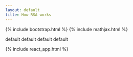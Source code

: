 ```yaml
---
layout: default
title: How RSA works
---
```

{% include bootstrap.html %}
{% include mathjax.html %}

<div id="slides" style="display: none;">

<div class="slide" markdown="1">
## Generating the keys

RSA is a public-key cryptosystem, so we must generate a private key $d$ for decryption and a public key $e$ for encryption.
To make it possible to encrypt and decrypt a message with different keys, they must share a property. The property is that $d$ is the multiplicative inverse of $e$ module $\phi(n)$.

\begin{equation}
de \equiv 1 \pmod {\phi(n)}
\end{equation}

$n$ is equal to the product of two distinct large primes $p$ and $q$.

<div class="row">
<div class="col-lg-5" markdown="1">
<button class="btn btn-outline-success my-3">Generate primes</button> \\
$p =$ <input id="p" class="w-75" type="text"> \\
$q =$ <input id="q" class="w-75" type="text"> \\
$n =$ <input id="n" class="w-75" type="text">
</div>

<div class="col-lg-7" markdown="1">
```javascript
let oi = `
?*box showing the code*?
?                      ?
?                      ?
?                      ?
`
```
</div>
</div>

$\phi(x)$ is the totient function of $x$, which gives how many number coprimes with x less than $x$ there are. By [Euler's theorem](https://en.wikipedia.org/wiki/Euler%27s_theorem), we know that, when $x$ is a product of two primes $a$ and $b$, $\phi(x) = (a-1)(b-1)$. So,

\begin{equation}
\phi(n) = (p-1)(q-1)
\end{equation}

$e$ must be an integer such that $1 < e < \phi(n)$ and $gcd(e, \phi(n)) = 1$, i.e. $e$ and $\phi(n)$ are coprime. The value of $e$ is usually $2^{16} + 1 = 65,537$ since its size doesn't influence a lot on security. Only the performance of encryption is affected if the bit-length of $e$ is too large.

<div class="row">
<div class="col-lg-5" markdown="1">
<button class="btn btn-outline-success my-3">Generate $e$</button> \\
$e =$ <input id="e" class="w-75" type="text">
</div>

<div class="col-lg-7" markdown="1">
```javascript
function calculate_e(p, q) {
  const totient_of_n = (p - 1) * (q - 1)
  return random(1, totient_of_n - 1)
}
```
</div>
</div>

The public key is the pair $(e, n)$.

Now we calculate the value of $d$. Since $d$ is the multiplicative inverse of $e$, we can calculate it using the [Extended Euclidean algorithm](https://en.wikipedia.org/wiki/Extended_Euclidean_algorithm), aka pulverizer, which is seomthin different from Euclid's alg.

<div class="row">
<div class="col-lg-5" markdown="1">
<button class="btn btn-outline-success my-3">Calculate $d$</button> \\
$d =$ <input id="d" class="w-75" type="text">
</div>

<div class="col-lg-7" markdown="1">
```javascript
function calculate_d(e, p, q) {
  const totient_of_n = (p - 1) * (q - 1)
  const res = pulverizer(e, totient_of_n)
  return res.algo
}
```
</div>
</div>

The private key is the pair $(d, n)$.

<br>
</div>

<div class="slide" markdown="1">
## Encryption

<div class="mb-2">
<button class="btn btn-info btn-sm">Copy public key to clipboard</button>
<button class="btn btn-info btn-sm">Copy private key to clipboard</button>
</div>

You can input a message you want to be encrypted in the box below. \(Limit: 1000 characters.\)

<textarea id="plaintext" class="w-100">Hello, World!</textarea>

The function to encrypt a message $m$, also called plaintext, into a ciphertext $m'$ is

<div class="row">
<div class="col-lg-5" markdown="1">
\begin{equation}
encrypt(m) = m^e \bmod n = m'
\end{equation}
</div>

<div class="col-lg-7" markdown="1">
```javascript
function encrypt(plaintext, key) {
  const decodedPlaintext = decode(plaintext, "utf-8")
  return (decodedPlaintext ** key.e) % key.n
}
```

The function `decode` converts characters into numbers.
</div>
</div>

<button class="btn btn-outline-success">Encrypt message</button>
<textarea id="ciphertext" class="w-100"></textarea>

<br>
</div>

<div class="slide" markdown="1">
## Decryption

<div class="mb-2">
<button class="btn btn-info btn-sm">Copy public key to clipboard</button>
<button class="btn btn-info btn-sm">Copy private key to clipboard</button>
</div>

The function to decrypt a ciphertext $m'$ into plaintext $m$ is

<div class="row">
<div class="col-lg-5" markdown="1">
\begin{equation}
decrypt(m') = (m')^d \bmod n = m
\end{equation}
</div>

<div class="col-lg-7" markdown="1">
```javascript
function decrypt(ciphertext, key) {
  const decodedCiphertext = (ciphertext ** key.d) % key.n
  return encode(decodedPlaintext, "utf-8")
}
```

The function `encode` converts numbers into characters.
</div>
</div>

<button class="btn btn-outline-success">Decrypt message</button>
<textarea id="decrypted-ciphertext" class="w-100 mb-4"></textarea>

But what is secure about RSA that impedes attackers from decrypting your message? It is the assumed difficulty of factoring the prime numbers of $n$. Before we understand why it's difficult, let's see how an attacker could obtain the private key.

As commented in the first part, $d$ is the multiplicative inverse of $e$
be calculated from the following formula

\begin{equation}
de \equiv 1 \pmod {\phi(n)}
\end{equation}

An attacker already knows $e$ and $n$, why knowing $p$ and $q$ matters? $n$ is a large number and the time required to calculate if a number $x$ is coprime with $n$ for all $x$ less than $n$ is enourmous since each $x$ has to be factored. A quicker approach would be to just factor $n$ into $p$ and $q$ and calculate $(p-1)(q-1)$, but no known algorithm solves this in polynomial time. That's one of the reasons people say $P = NP$ would break cryptography. That would mean that every "hard" problem could be solved "easily", but an algorithm would still need to be develop. Problems in $NP$ can be solved in nondeterministic polynomial time and can have the solution verified in polynomial time, and problems in $P$ can solved and have their solutions verified in polynomial time.

```javascript
function calculate_d(e, p, q) {
  const totient_of_n = (p - 1) * (q - 1)
  const res = pulverizer(e, totient_of_n)
  return res.algo
}
```

<br>
</div>

<div class="slide" markdown="1">
## That's it

some postive message

The javascript code used are available at [tanana](tan/src/rsa.js).

<br>
</div>
</div>

<div id="root">

default default default default

</div>

{% include react_app.html %}
